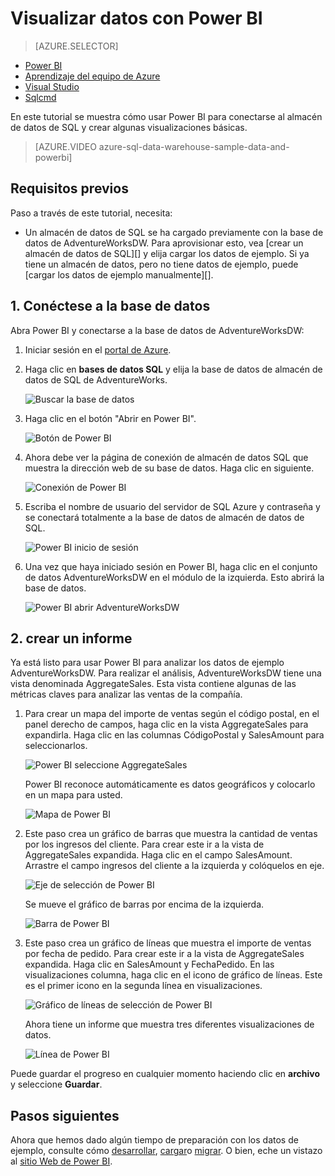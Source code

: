 <properties
   pageTitle="Visualizar datos de almacén de datos de SQL con Microsoft Azure de Power BI"
   description="Visualizar datos de almacén de datos SQL con Power BI"
   services="sql-data-warehouse"
   documentationCenter="NA"
   authors="lodipalm"
   manager="barbkess"
   editor="" />

<tags
   ms.service="sql-data-warehouse"
   ms.devlang="NA"
   ms.topic="get-started-article"
   ms.tgt_pltfrm="NA"
   ms.workload="data-services"
   ms.date="06/16/2016"
   ms.author="lodipalm;barbkess;sonyama" />

# <a name="visualize-data-with-power-bi"></a>Visualizar datos con Power BI

> [AZURE.SELECTOR]
- [Power BI](sql-data-warehouse-get-started-visualize-with-power-bi.md)
- [Aprendizaje del equipo de Azure](sql-data-warehouse-get-started-analyze-with-azure-machine-learning.md)
- [Visual Studio](sql-data-warehouse-query-visual-studio.md)
- [Sqlcmd](sql-data-warehouse-get-started-connect-sqlcmd.md) 

En este tutorial se muestra cómo usar Power BI para conectarse al almacén de datos de SQL y crear algunas visualizaciones básicas.

> [AZURE.VIDEO azure-sql-data-warehouse-sample-data-and-powerbi]

## <a name="prerequisites"></a>Requisitos previos

Paso a través de este tutorial, necesita:

- Un almacén de datos de SQL se ha cargado previamente con la base de datos de AdventureWorksDW. Para aprovisionar esto, vea [crear un almacén de datos de SQL][] y elija cargar los datos de ejemplo. Si ya tiene un almacén de datos, pero no tiene datos de ejemplo, puede [cargar los datos de ejemplo manualmente][].


## <a name="1-connect-to-your-database"></a>1. Conéctese a la base de datos

Abra Power BI y conectarse a la base de datos de AdventureWorksDW:

1. Iniciar sesión en el [portal de Azure][].
2. Haga clic en **bases de datos SQL** y elija la base de datos de almacén de datos de SQL de AdventureWorks.

    ![Buscar la base de datos][1]

3. Haga clic en el botón "Abrir en Power BI".

    ![Botón de Power BI][2]

4. Ahora debe ver la página de conexión de almacén de datos SQL que muestra la dirección web de su base de datos. Haga clic en siguiente.

    ![Conexión de Power BI][3]

6. Escriba el nombre de usuario del servidor de SQL Azure y contraseña y se conectará totalmente a la base de datos de almacén de datos de SQL.

    ![Power BI inicio de sesión][4]

7. Una vez que haya iniciado sesión en Power BI, haga clic en el conjunto de datos AdventureWorksDW en el módulo de la izquierda. Esto abrirá la base de datos.

    ![Power BI abrir AdventureWorksDW][5]



## <a name="2-create-a-report"></a>2. crear un informe

Ya está listo para usar Power BI para analizar los datos de ejemplo AdventureWorksDW. Para realizar el análisis, AdventureWorksDW tiene una vista denominada AggregateSales. Esta vista contiene algunas de las métricas claves para analizar las ventas de la compañía.

1. Para crear un mapa del importe de ventas según el código postal, en el panel derecho de campos, haga clic en la vista AggregateSales para expandirla. Haga clic en las columnas CódigoPostal y SalesAmount para seleccionarlos.

    ![Power BI seleccione AggregateSales][6]

    Power BI reconoce automáticamente es datos geográficos y colocarlo en un mapa para usted.

    ![Mapa de Power BI][7]

2. Este paso crea un gráfico de barras que muestra la cantidad de ventas por los ingresos del cliente. Para crear este ir a la vista de AggregateSales expandida. Haga clic en el campo SalesAmount. Arrastre el campo ingresos del cliente a la izquierda y colóquelos en eje.

    ![Eje de selección de Power BI][8]

    Se mueve el gráfico de barras por encima de la izquierda.

    ![Barra de Power BI][9]

3. Este paso crea un gráfico de líneas que muestra el importe de ventas por fecha de pedido. Para crear este ir a la vista de AggregateSales expandida. Haga clic en SalesAmount y FechaPedido. En las visualizaciones columna, haga clic en el icono de gráfico de líneas. Este es el primer icono en la segunda línea en visualizaciones.

    ![Gráfico de líneas de selección de Power BI][10]

    Ahora tiene un informe que muestra tres diferentes visualizaciones de datos.

    ![Línea de Power BI][11]

Puede guardar el progreso en cualquier momento haciendo clic en **archivo** y seleccione **Guardar**.

## <a name="next-steps"></a>Pasos siguientes
Ahora que hemos dado algún tiempo de preparación con los datos de ejemplo, consulte cómo [desarrollar][], [cargar][]o [migrar][]. O bien, eche un vistazo al [sitio Web de Power BI][].

<!--Image references-->
[1]: media/sql-data-warehouse-get-started-visualize-with-power-bi/pbi-find-database.png
[2]: media/sql-data-warehouse-get-started-visualize-with-power-bi/pbi-button.png
[3]: media/sql-data-warehouse-get-started-visualize-with-power-bi/pbi-connect-to-azure.png
[4]: media/sql-data-warehouse-get-started-visualize-with-power-bi/pbi-sign-in.png
[5]: media/sql-data-warehouse-get-started-visualize-with-power-bi/pbi-open-adventureworks.png
[6]: media/sql-data-warehouse-get-started-visualize-with-power-bi/pbi-aggregatesales.png
[7]: media/sql-data-warehouse-get-started-visualize-with-power-bi/pbi-map.png
[8]: media/sql-data-warehouse-get-started-visualize-with-power-bi/pbi-chooseaxis.png
[9]: media/sql-data-warehouse-get-started-visualize-with-power-bi/pbi-bar.png
[10]: media/sql-data-warehouse-get-started-visualize-with-power-bi/pbi-prepare-line.png
[11]: media/sql-data-warehouse-get-started-visualize-with-power-bi/pbi-line.png
[12]: media/sql-data-warehouse-get-started-visualize-with-power-bi/pbi-save.png

<!--Article references-->
[migrar]: sql-data-warehouse-overview-migrate.md
[desarrollar]: sql-data-warehouse-overview-develop.md
[cargar]: sql-data-warehouse-overview-load.md
[cargar datos de ejemplo manualmente]: sql-data-warehouse-load-sample-databases.md
[connecting to SQL Data Warehouse]: sql-data-warehouse-integrate-power-bi.md
[Crear un almacén de datos SQL]: sql-data-warehouse-get-started-provision.md

<!--Other-->
[Portal de Azure]: https://portal.azure.com/
[Sitio Web de Power BI]: http://www.powerbi.com/
